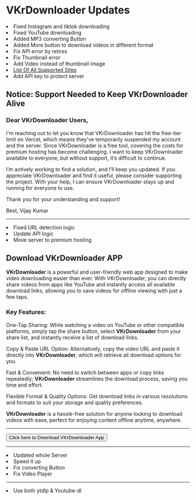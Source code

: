 # VKrDownloader Updates
<li> Fixed Instagram and tiktok downloading </li>
<li> Fixed YouTube downloading </li>
<li> Added MP3 converting Button</li>
<li> Added More button to download videos in different format</li>
<li> Fix API error by retires</li>
<li> Fix Thumbnail error </li>
<li> Add Video instead of thumbnail image</li>
<li>
  <a href="https://ytdl-org.github.io/youtube-dl/supportedsites.html"> List Of All Supported Sites</a>
</li>
<li>Add API key to protect server</li>

## Notice: Support Needed to Keep VKrDownloader Alive

### Dear VKrDownloader Users,

I'm reaching out to let you know that VKrDownloader has hit the free-tier limit on Vercel, which means they've temporarily suspended my account and the server. Since VKrDownloader is a free tool, covering the costs for premium hosting has become challenging. I want to keep VKrDownloader available to everyone, but without support, it’s difficult to continue.

I’m actively working to find a solution, and I’ll keep you updated. If you appreciate VKrDownloader and find it useful, please consider supporting the project. With your help, I can ensure VKrDownloader stays up and running for everyone to use.

Thank you for your understanding and support!

Best,
Vijay Kumar

<hr>

<li>Fixed URL detection logic </li>
<li> Update API logic </li>
<li> Move server to premium hosting  </li>
<h2>
  Download VKrDownloader APP
</h2>
<b>VKrDownloader</b> is a powerful and user-friendly web app designed to make video downloading easier than ever. With VKrDownloader, you can directly share videos from apps like YouTube and instantly access all available download links, allowing you to save videos for offline viewing with just a few taps.

<h3>Key Features:</h3>

One-Tap Sharing: While watching a video on YouTube or other compatible platforms, simply tap the share button, select <b>VKrDownloader</b> from your share list, and instantly receive a list of download links.

Copy & Paste URL Option: Alternatively, copy the video URL and paste it directly into <b>VKrDownloader</b>, which will retrieve all download options for you.

Fast & Convenient: No need to switch between apps or copy links repeatedly; <b>VKrDownloader</b> streamlines the download process, saving you time and effort.

Flexible Format & Quality Options: Get download links in various resolutions and formats to suit your storage and quality preferences.


<b>VKrDownloader</b> is a hassle-free solution for anyone looking to download videos with ease, perfect for enjoying content offline anytime, anywhere.
<hr>

<a href="https://github.com/theofficialvkr/VKrDownloader/releases/download/VKrDownloader.V1.1/VKrDownloader.apk">
<button> Click here to Download VKrDownloader App</button>
</a>
<hr>

<li>Updated whole Server</li>
<li>Speed it up</li>
<li>Fix converting Button </li>
<li>Fix Video Player</li>
<hr>

<li>Use both ytdlp & Youtube-dl</li>
